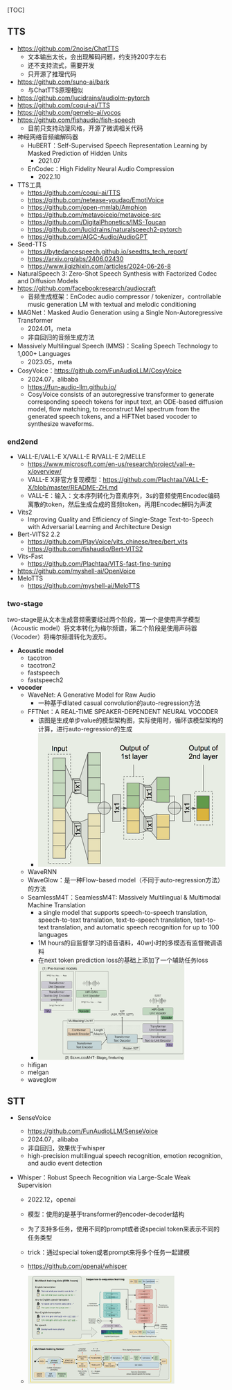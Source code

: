 [TOC]



## TTS

- https://github.com/2noise/ChatTTS
  - 文本输出太长，会出现解码问题，约支持200字左右
  - 还不支持流式，需要开发
  - 只开源了推理代码
- https://github.com/suno-ai/bark
  - 与ChatTTS原理相似
- https://github.com/lucidrains/audiolm-pytorch
- https://github.com/coqui-ai/TTS
- https://github.com/gemelo-ai/vocos
- https://github.com/fishaudio/fish-speech
  - 目前只支持动漫风格，开源了微调相关代码
- 神经网络音频编解码器
  - HuBERT：Self-Supervised Speech Representation Learning by Masked Prediction of Hidden Units
    - 2021.07
  - EnCodec：High Fidelity Neural Audio Compression
    - 2022.10
- TTS工具
  - https://github.com/coqui-ai/TTS
  - https://github.com/netease-youdao/EmotiVoice
  - https://github.com/open-mmlab/Amphion
  - https://github.com/metavoiceio/metavoice-src
  - https://github.com/DigitalPhonetics/IMS-Toucan
  - https://github.com/lucidrains/naturalspeech2-pytorch
  - https://github.com/AIGC-Audio/AudioGPT
- Seed-TTS
  - https://bytedancespeech.github.io/seedtts_tech_report/
  - https://arxiv.org/abs/2406.02430
  - https://www.jiqizhixin.com/articles/2024-06-26-8
- NaturalSpeech 3: Zero-Shot Speech Synthesis with Factorized Codec and Diffusion Models
- https://github.com/facebookresearch/audiocraft
  - 音频生成框架：EnCodec audio compressor / tokenizer，controllable music generation LM with textual and melodic conditioning
- MAGNet：Masked Audio Generation using a Single Non-Autoregressive Transformer
  - 2024.01，meta
  - 非自回归的音频生成方法
- Massively Multilingual Speech (MMS)：Scaling Speech Technology to 1,000+ Languages
  - 2023.05，meta
- CosyVoice：https://github.com/FunAudioLLM/CosyVoice
  - 2024.07，alibaba
  - https://fun-audio-llm.github.io/
  - CosyVoice consists of an autoregressive transformer to generate corresponding speech tokens for input text, an ODE-based diffusion model, flow matching, to reconstruct Mel spectrum from the generated speech tokens, and a HiFTNet based vocoder to synthesize waveforms.

### end2end

- VALL-E/VALL-E X/VALL-E R/VALL-E 2/MELLE
  - https://www.microsoft.com/en-us/research/project/vall-e-x/overview/
  - VALL-E X非官方复现模型：https://github.com/Plachtaa/VALL-E-X/blob/master/README-ZH.md
  - VALL-E：输入：文本序列转化为音素序列，3s的音频使用Encodec编码离散的token，然后生成合成的音频token，再用Encodec解码为声波
- Vits2
  - Improving Quality and Efficiency of Single-Stage Text-to-Speech with Adversarial Learning and Architecture Design 
- Bert-VITS2 2.2
  - https://github.com/PlayVoice/vits_chinese/tree/bert_vits
  - https://github.com/fishaudio/Bert-VITS2
- Vits-Fast
  - https://github.com/Plachtaa/VITS-fast-fine-tuning
- https://github.com/myshell-ai/OpenVoice
- MeloTTS 
  - https://github.com/myshell-ai/MeloTTS

### two-stage

two-stage是从文本生成音频需要经过两个阶段，第一个是使用声学模型（Acoustic model）将文本转化为梅尔频谱，第二个阶段是使用声码器（Vocoder）将梅尔频谱转化为波形。

- **Acoustic model**
  - tacotron
  - tacotron2
  - fastspeech
  - fastspeech2
- **vocoder**
  - WaveNet: A Generative Model for Raw Audio
    - 一种基于dilated casual convolution的auto-regression方法
  - FFTNet：A REAL-TIME SPEAKER-DEPENDENT NEURAL VOCODER
    - 该图是生成单步value的模型架构图，实际使用时，循环该模型架构的计算，进行auto-regression的生成
    - <img src="./assets/FFTNet" alt="img" style="zoom: 67%;" />
  - WaveRNN
  - WaveGlow：是一种Flow-based model（不同于auto-regression方法）的方法
  - SeamlessM4T：SeamlessM4T: Massively Multilingual & Multimodal Machine Translation
    - a single model that supports speech-to-speech translation, speech-to-text translation, text-to-speech translation, text-to-text translation, and automatic speech recognition for up to 100 languages
    - 1M hours的自监督学习的语音语料，40w小时的多模态有监督微调语料
    - 在next token prediction loss的基础上添加了一个辅助任务loss
    - <img src="./assets/seamlessM4T" alt="img" style="zoom: 33%;" />
  - hifigan
  - melgan
  - waveglow

## STT

- SenseVoice

  - https://github.com/FunAudioLLM/SenseVoice
  - 2024.07，alibaba
  - 非自回归，效果优于whisper
  - high-precision multilingual speech recognition, emotion recognition, and audio event detection

- Whisper：Robust Speech Recognition via Large-Scale Weak Supervision

  - 2022.12，openai

  - 模型：使用的是基于transformer的encoder-decoder结构

  - 为了支持多任务，使用不同的prompt或者说special token来表示不同的任务类型

  - trick：通过special token或者prompt来将多个任务一起建模

  - https://github.com/openai/whisper

  - <img src="./assets/whisper" alt="img" style="zoom: 33%;" />

    